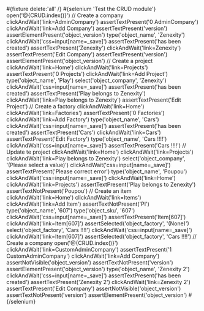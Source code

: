 \#{fixture delete:'all' /} \#{selenium 'Test the CRUD module'} open('@{CRUD.index()}') // Create a company clickAndWait('link=AdminCompany') assertTextPresent('0 AdminCompany') clickAndWait('link=Add Company') assertTextPresent('version') assertElementPresent('object_version') type('object_name', 'Zenexity') clickAndWait('css=input\[name=\_save\]') assertTextPresent('has been created') assertTextPresent('Zenexity') clickAndWait('link=Zenexity') assertTextPresent('Edit Company') assertTextPresent('version') assertElementPresent('object_version') // Create a project clickAndWait('link=Home') clickAndWait('link=Projects') assertTextPresent('0 Projects') clickAndWait('link=Add Project') type('object_name', 'Play') select('object_company', 'Zenexity') clickAndWait('css=input\[name=\_save\]') assertTextPresent('has been created') assertTextPresent('Play belongs to Zenexity') clickAndWait('link=Play belongs to Zenexity') assertTextPresent('Edit Project') // Create a factory clickAndWait('link=Home') clickAndWait('link=Factories') assertTextPresent('0 Factories') clickAndWait('link=Add Factory') type('object_name', 'Cars') clickAndWait('css=input\[name=\_save\]') assertTextPresent('has been created') assertTextPresent('Cars') clickAndWait('link=Cars') assertTextPresent('Edit Factory') type('object_name', 'Cars !!!!') clickAndWait('css=input\[name=\_save\]') assertTextPresent('Cars !!!!') // Update te project clickAndWait('link=Home') clickAndWait('link=Projects') clickAndWait('link=Play belongs to Zenexity') select('object_company', '(Please select a value)') clickAndWait('css=input\[name=\_save\]') assertTextPresent('Please correct error') type('object_name', 'Poupou') clickAndWait('css=input\[name=\_save\]') clickAndWait('link=Home') clickAndWait('link=Projects') assertTextPresent('Play belongs to Zenexity') assertTextNotPresent('Poupou') // Create an item clickAndWait('link=Home') clickAndWait('link=Items') clickAndWait('link=Add Item') assertTextNotPresent('PI') type('object_name', '607') type('object_sku', '607') clickAndWait('css=input\[name=\_save\]') assertTextPresent('Item\[607\]') clickAndWait('link=Item\[607\]') assertSelected('object_factory', '(None)') select('object_factory', 'Cars !!!!') clickAndWait('css=input\[name=\_save\]') clickAndWait('link=Item\[607\]') assertSelected('object_factory', 'Cars !!!!') // Create a company open('@{CRUD.index()}') clickAndWait('link=CustomAdminCompany') assertTextPresent('1 CustomAdminCompany') clickAndWait('link=Add Company') assertNotVisible('object_version') assertTextNotPresent('version') assertElementPresent('object_version') type('object_name', 'Zenexity 2') clickAndWait('css=input\[name=\_save\]') assertTextPresent('has been created') assertTextPresent('Zenexity 2') clickAndWait('link=Zenexity 2') assertTextPresent('Edit Company') assertNotVisible('object_version') assertTextNotPresent('version') assertElementPresent('object_version') \#{/selenium}
